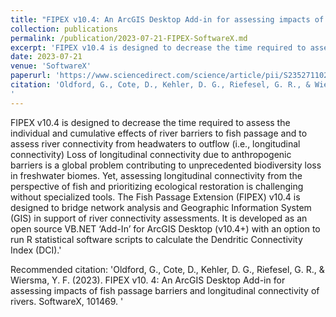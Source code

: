```yaml
---
title: "FIPEX v10.4: An ArcGIS Desktop Add-in for assessing impacts of fish passage barriers and longitudinal connectivity of rivers"
collection: publications
permalink: /publication/2023-07-21-FIPEX-SoftwareX.md
excerpt: 'FIPEX v10.4 is designed to decrease the time required to assess the individual and cumulative effects of river barriers to fish passage and to assess river connectivity from headwaters to outflow (i.e., longitudinal connectivity). FIPEX is developed as an open source VB.NET ‘Add-In’ for ArcGIS Desktop (v10.4+) with an option to run R statistical software scripts to calculate the Dendritic Connectivity Index (DCI).'
date: 2023-07-21
venue: 'SoftwareX'
paperurl: 'https://www.sciencedirect.com/science/article/pii/S2352711023001656'
citation: 'Oldford, G., Cote, D., Kehler, D. G., Riefesel, G. R., & Wiersma, Y. F. (2023). FIPEX v10. 4: An ArcGIS Desktop Add-in for assessing impacts of fish passage barriers and longitudinal connectivity of rivers. SoftwareX, 101469.
'
---
```

FIPEX v10.4 is designed to decrease the time required to assess the individual and cumulative effects of river barriers to fish passage and to assess river connectivity from headwaters to outflow (i.e., longitudinal connectivity) Loss of longitudinal connectivity due to anthropogenic barriers is a global problem contributing to unprecedented biodiversity loss in freshwater biomes. Yet, assessing longitudinal connectivity from the perspective of fish and prioritizing ecological restoration is challenging without specialized tools. The Fish Passage Extension (FIPEX) v10.4 is designed to bridge network analysis and Geographic Information System (GIS) in support of river connectivity assessments. It is developed as an open source VB.NET ‘Add-In’ for ArcGIS Desktop (v10.4+) with an option to run R statistical software scripts to calculate the Dendritic Connectivity Index (DCI).'

Recommended citation: 'Oldford, G., Cote, D., Kehler, D. G., Riefesel, G. R., & Wiersma, Y. F. (2023). FIPEX v10. 4: An ArcGIS Desktop Add-in for assessing impacts of fish passage barriers and longitudinal connectivity of rivers. SoftwareX, 101469.
'
